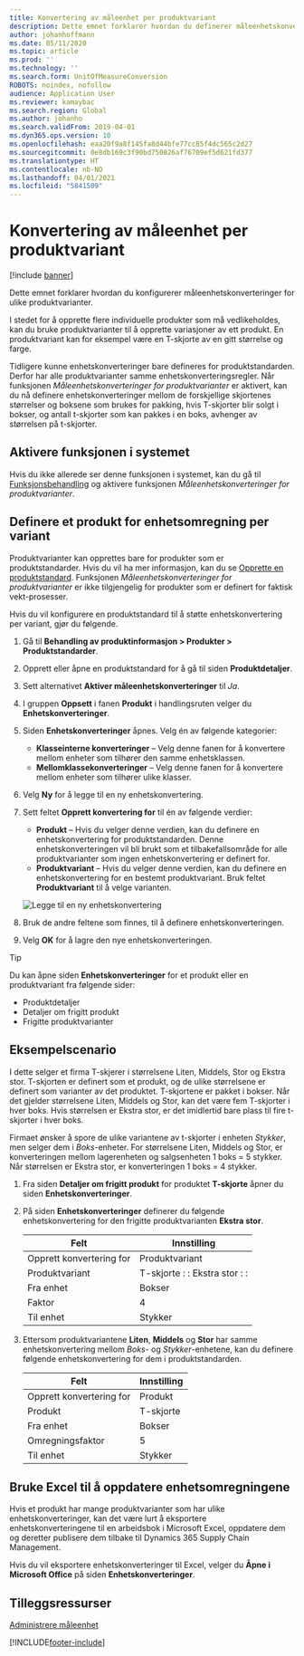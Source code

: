 ```yaml
---
title: Konvertering av måleenhet per produktvariant
description: Dette emnet forklarer hvordan du definerer måleenhetskonverteringer for produktvarianter. Det inneholder et eksempel på oppsettet.
author: johanhoffmann
ms.date: 05/11/2020
ms.topic: article
ms.prod: ''
ms.technology: ''
ms.search.form: UnitOfMeasureConversion
ROBOTS: noindex, nofollow
audience: Application User
ms.reviewer: kamaybac
ms.search.region: Global
ms.author: johanho
ms.search.validFrom: 2019-04-01
ms.dyn365.ops.version: 10
ms.openlocfilehash: eaa20f9a8f145fa8d44bfe77cc85f4dc565c2d27
ms.sourcegitcommit: 0e8db169c3f90bd750826af76709ef5d621fd377
ms.translationtype: HT
ms.contentlocale: nb-NO
ms.lasthandoff: 04/01/2021
ms.locfileid: "5841509"
---
```

# <a name="unit-of-measure-conversion-per-product-variant"></a>Konvertering av måleenhet per produktvariant

[!include [banner](../includes/banner.md)]

Dette emnet forklarer hvordan du konfigurerer måleenhetskonverteringer for ulike produktvarianter.

I stedet for å opprette flere individuelle produkter som må vedlikeholdes, kan du bruke produktvarianter til å opprette variasjoner av ett produkt. En produktvariant kan for eksempel være en T-skjorte av en gitt størrelse og farge.

Tidligere kunne enhetskonverteringer bare defineres for produktstandarden. Derfor har alle produktvarianter samme enhetskonverteringsregler. Når funksjonen *Måleenhetskonverteringer for produktvarianter* er aktivert, kan du nå definere enhetskonverteringer mellom de forskjellige skjortenes størrelser og boksene som brukes for pakking, hvis T-skjorter blir solgt i bokser, og antall t-skjorter som kan pakkes i en boks, avhenger av størrelsen på t-skjorter.

## <a name="turn-on-the-feature-in-your-system"></a>Aktivere funksjonen i systemet

Hvis du ikke allerede ser denne funksjonen i systemet, kan du gå til [Funksjonsbehandling](../../fin-ops-core/fin-ops/get-started/feature-management/feature-management-overview.md) og aktivere funksjonen *Måleenhetskonverteringer for produktvarianter*.

## <a name="set-up-a-product-for-unit-conversion-per-variant"></a>Definere et produkt for enhetsomregning per variant

Produktvarianter kan opprettes bare for produkter som er produktstandarder. Hvis du vil ha mer informasjon, kan du se [Opprette en produktstandard](tasks/create-product-master.md). Funksjonen *Måleenhetskonverteringer for produktvarianter* er ikke tilgjengelig for produkter som er definert for faktisk vekt-prosesser.

Hvis du vil konfigurere en produktstandard til å støtte enhetskonvertering per variant, gjør du følgende.

1. Gå til **Behandling av produktinformasjon \> Produkter \> Produktstandarder**.
1. Opprett eller åpne en produktstandard for å gå til siden **Produktdetaljer**.
1. Sett alternativet **Aktiver måleenhetskonverteringer** til *Ja*.
1. I gruppen **Oppsett** i fanen **Produkt** i handlingsruten velger du **Enhetskonverteringer**.
1. Siden **Enhetskonverteringer** åpnes. Velg én av følgende kategorier:

    - **Klasseinterne konverteringer** – Velg denne fanen for å konvertere mellom enheter som tilhører den samme enhetsklassen.
    - **Mellomklassekonverteringer** – Velg denne fanen for å konvertere mellom enheter som tilhører ulike klasser.

1. Velg **Ny** for å legge til en ny enhetskonvertering.
1. Sett feltet **Opprett konvertering for** til én av følgende verdier:

    - **Produkt** – Hvis du velger denne verdien, kan du definere en enhetskonvertering for produktstandarden. Denne enhetskonverteringen vil bli brukt som et tilbakefallsområde for alle produktvarianter som ingen enhetskonvertering er definert for.
    - **Produktvariant** – Hvis du velger denne verdien, kan du definere en enhetskonvertering for en bestemt produktvariant. Bruk feltet **Produktvariant** til å velge varianten.

    ![Legge til en ny enhetskonvertering](media/uom-new-conversion.png "Legge til en ny enhetskonvertering")

1. Bruk de andre feltene som finnes, til å definere enhetskonverteringen.
1. Velg **OK** for å lagre den nye enhetskonverteringen.

> [!TIP]
> Du kan åpne siden **Enhetskonverteringer** for et produkt eller en produktvariant fra følgende sider:
> 
> - Produktdetaljer
> - Detaljer om frigitt produkt
> - Frigitte produktvarianter

## <a name="example-scenario"></a>Eksempelscenario

I dette  selger et firma T-skjerer i størrelsene Liten, Middels, Stor og Ekstra stor. T-skjorten er definert som et produkt, og de ulike størrelsene er definert som varianter av det produktet. T-skjortene er pakket i bokser. Når det gjelder størrelsene Liten, Middels og Stor, kan det være fem T-skjorter i hver boks. Hvis størrelsen er Ekstra stor, er det imidlertid bare plass til fire t-skjorter i hver boks.

Firmaet ønsker å spore de ulike variantene av t-skjorter i enheten *Stykker*, men selger dem i *Boks*-enheter. For størrelsene Liten, Middels og Stor, er konverteringen mellom lagerenheten og salgsenheten 1 boks = 5 stykker. Når størrelsen er Ekstra stor, er konverteringen 1 boks = 4 stykker.

1. Fra siden **Detaljer om frigitt produkt** for produktet **T-skjorte** åpner du siden **Enhetskonverteringer**.
1. På siden **Enhetskonverteringer** definerer du følgende enhetskonvertering for den frigitte produktvarianten **Ekstra stor**.

    | Felt                 | Innstilling                 |
    |-----------------------|-------------------------|
    | Opprett konvertering for | Produktvariant         |
    | Produktvariant       | T-skjorte : : Ekstra stor : : |
    | Fra enhet             | Bokser                   |
    | Faktor                | 4                       |
    | Til enhet               | Stykker                  |

1. Ettersom produktvariantene **Liten**, **Middels** og **Stor** har samme enhetskonvertering mellom *Boks*- og *Stykker*-enhetene, kan du definere følgende enhetskonvertering for dem i produktstandarden.

    | Felt                 | Innstilling |
    |-----------------------|---------|
    | Opprett konvertering for | Produkt |
    | Produkt               | T-skjorte |
    | Fra enhet             | Bokser   |
    | Omregningsfaktor                | 5       |
    | Til enhet               | Stykker  |

## <a name="using-excel-to-update-the-unit-conversions"></a>Bruke Excel til å oppdatere enhetsomregningene

Hvis et produkt har mange produktvarianter som har ulike enhetskonverteringer, kan det være lurt å eksportere enhetskonverteringene til en arbeidsbok i Microsoft Excel, oppdatere dem og deretter publisere dem tilbake til Dynamics 365 Supply Chain Management.

Hvis du vil eksportere enhetskonverteringer til Excel, velger du **Åpne i Microsoft Office** på siden **Enhetskonverteringer**.

## <a name="additional-resources"></a>Tilleggsressurser

[Administrere måleenhet](tasks/manage-unit-measure.md)


[!INCLUDE[footer-include](../../includes/footer-banner.md)]